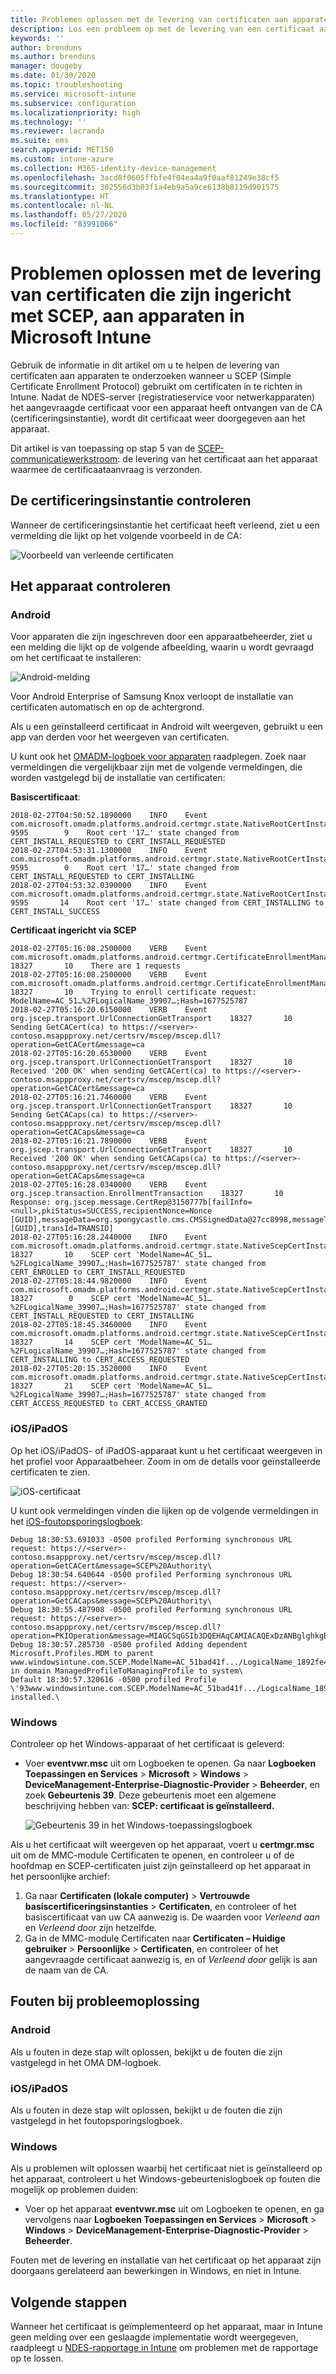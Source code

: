 ```yaml
---
title: Problemen oplossen met de levering van certificaten aan apparaten wanneer u SCEP gebruikt met Microsoft Intune | Microsoft Docs
description: Los een probleem op met de levering van een certificaat aan een apparaat vanuit de CA, wanneer u SCEP-certificaatprofielen met Intune gebruikt om certificaten te implementeren.
keywords: ''
author: brenduns
ms.author: brenduns
manager: dougeby
ms.date: 01/30/2020
ms.topic: troubleshooting
ms.service: microsoft-intune
ms.subservice: configuration
ms.localizationpriority: high
ms.technology: ''
ms.reviewer: lacranda
ms.suite: ems
search.appverid: MET150
ms.custom: intune-azure
ms.collection: M365-identity-device-management
ms.openlocfilehash: 3acd8f0605ffbfe4f04ea4a9f0aaf81249e38cf5
ms.sourcegitcommit: 302556d3b03f1a4eb9a5a9ce6138b8119d901575
ms.translationtype: HT
ms.contentlocale: nl-NL
ms.lasthandoff: 05/27/2020
ms.locfileid: "83991066"
---
```

# <a name="troubleshoot-the-delivery-of-certificates-provisioned-by-scep-to-devices-in-microsoft-intune"></a>Problemen oplossen met de levering van certificaten die zijn ingericht met SCEP, aan apparaten in Microsoft Intune

Gebruik de informatie in dit artikel om u te helpen de levering van certificaten aan apparaten te onderzoeken wanneer u SCEP (Simple Certificate Enrollment Protocol) gebruikt om certificaten in te richten in Intune. Nadat de NDES-server (registratieservice voor netwerkapparaten) het aangevraagde certificaat voor een apparaat heeft ontvangen van de CA (certificeringsinstantie), wordt dit certificaat weer doorgegeven aan het apparaat.

Dit artikel is van toepassing op stap 5 van de [SCEP-communicatiewerkstroom](troubleshoot-scep-certificate-profiles.md): de levering van het certificaat aan het apparaat waarmee de certificaataanvraag is verzonden.

## <a name="review-the-certification-authority"></a>De certificeringsinstantie controleren

Wanneer de certificeringsinstantie het certificaat heeft verleend, ziet u een vermelding die lijkt op het volgende voorbeeld in de CA:

![Voorbeeld van verleende certificaten](../protect/media/troubleshoot-scep-certificate-delivery/certificate-authority.png)

## <a name="review-the-device"></a>Het apparaat controleren

### <a name="android"></a>Android

Voor apparaten die zijn ingeschreven door een apparaatbeheerder, ziet u een melding die lijkt op de volgende afbeelding, waarin u wordt gevraagd om het certificaat te installeren:

![Android-melding](../protect/media/troubleshoot-scep-certificate-delivery/android-notification.png)

Voor Android Enterprise of Samsung Knox verloopt de installatie van certificaten automatisch en op de achtergrond.

Als u een geïnstalleerd certificaat in Android wilt weergeven, gebruikt u een app van derden voor het weergeven van certificaten.

U kunt ook het [OMADM-logboek voor apparaten](troubleshoot-scep-certificate-profiles.md#logs-for-android-devices) raadplegen. Zoek naar vermeldingen die vergelijkbaar zijn met de volgende vermeldingen, die worden vastgelegd bij de installatie van certificaten:

**Basiscertificaat**:

```
2018-02-27T04:50:52.1890000    INFO    Event     com.microsoft.omadm.platforms.android.certmgr.state.NativeRootCertInstallStateMachine     9595        9    Root cert '17…' state changed from CERT_INSTALL_REQUESTED to CERT_INSTALL_REQUESTED
2018-02-27T04:53:31.1300000    INFO    Event     com.microsoft.omadm.platforms.android.certmgr.state.NativeRootCertInstallStateMachine     9595        0    Root cert '17…' state changed from CERT_INSTALL_REQUESTED to CERT_INSTALLING
2018-02-27T04:53:32.0390000    INFO    Event     com.microsoft.omadm.platforms.android.certmgr.state.NativeRootCertInstallStateMachine     9595       14    Root cert '17…' state changed from CERT_INSTALLING to CERT_INSTALL_SUCCESS
```

**Certificaat ingericht via SCEP**

```
2018-02-27T05:16:08.2500000    VERB    Event     com.microsoft.omadm.platforms.android.certmgr.CertificateEnrollmentManager    18327       10    There are 1 requests
2018-02-27T05:16:08.2500000    VERB    Event     com.microsoft.omadm.platforms.android.certmgr.CertificateEnrollmentManager    18327       10    Trying to enroll certificate request: ModelName=AC_51…%2FLogicalName_39907…;Hash=1677525787
2018-02-27T05:16:20.6150000    VERB    Event     org.jscep.transport.UrlConnectionGetTransport    18327       10    Sending GetCACert(ca) to https://<server>-contoso.msappproxy.net/certsrv/mscep/mscep.dll?operation=GetCACert&message=ca
2018-02-27T05:16:20.6530000    VERB    Event     org.jscep.transport.UrlConnectionGetTransport    18327       10    Received '200 OK' when sending GetCACert(ca) to https://<server>-contoso.msappproxy.net/certsrv/mscep/mscep.dll?operation=GetCACert&message=ca
2018-02-27T05:16:21.7460000    VERB    Event     org.jscep.transport.UrlConnectionGetTransport    18327       10    Sending GetCACaps(ca) to https://<server>-contoso.msappproxy.net/certsrv/mscep/mscep.dll?operation=GetCACaps&message=ca
2018-02-27T05:16:21.7890000    VERB    Event     org.jscep.transport.UrlConnectionGetTransport    18327       10    Received '200 OK' when sending GetCACaps(ca) to https://<server>-contoso.msappproxy.net/certsrv/mscep/mscep.dll?operation=GetCACaps&message=ca
2018-02-27T05:16:28.0340000    VERB    Event     org.jscep.transaction.EnrollmentTransaction    18327       10    Response: org.jscep.message.CertRep@3150777b[failInfo=<null>,pkiStatus=SUCCESS,recipientNonce=Nonce [GUID],messageData=org.spongycastle.cms.CMSSignedData@27cc8998,messageType=CERT_REP,senderNonce=Nonce [GUID],transId=TRANSID]
2018-02-27T05:16:28.2440000    INFO    Event     com.microsoft.omadm.platforms.android.certmgr.state.NativeScepCertInstallStateMachine    18327       10    SCEP cert 'ModelName=AC_51…%2FLogicalName_39907…;Hash=1677525787' state changed from CERT_ENROLLED to CERT_INSTALL_REQUESTED
2018-02-27T05:18:44.9820000    INFO    Event     com.microsoft.omadm.platforms.android.certmgr.state.NativeScepCertInstallStateMachine    18327        0    SCEP cert 'ModelName=AC_51…%2FLogicalName_39907…;Hash=1677525787' state changed from CERT_INSTALL_REQUESTED to CERT_INSTALLING
2018-02-27T05:18:45.3460000    INFO    Event     com.microsoft.omadm.platforms.android.certmgr.state.NativeScepCertInstallStateMachine    18327       14    SCEP cert 'ModelName=AC_51…%2FLogicalName_39907…;Hash=1677525787' state changed from CERT_INSTALLING to CERT_ACCESS_REQUESTED
2018-02-27T05:20:15.3520000    INFO    Event     com.microsoft.omadm.platforms.android.certmgr.state.NativeScepCertInstallStateMachine    18327       21    SCEP cert 'ModelName=AC_51…%2FLogicalName_39907…;Hash=1677525787' state changed from CERT_ACCESS_REQUESTED to CERT_ACCESS_GRANTED
```

### <a name="iosipados"></a>iOS/iPadOS

Op het iOS/iPadOS- of iPadOS-apparaat kunt u het certificaat weergeven in het profiel voor Apparaatbeheer. Zoom in om de details voor geïnstalleerde certificaten te zien.

![iOS-certificaat](../protect/media/troubleshoot-scep-certificate-delivery/ios-certificate.png)

U kunt ook vermeldingen vinden die lijken op de volgende vermeldingen in het [iOS-foutopsporingslogboek](troubleshoot-scep-certificate-profiles.md#logs-for-ios-and-ipados-devices):

```
Debug 18:30:53.691033 -0500 profiled Performing synchronous URL request: https://<server>-contoso.msappproxy.net/certsrv/mscep/mscep.dll?operation=GetCACert&message=SCEP%20Authority\  
Debug 18:30:54.640644 -0500 profiled Performing synchronous URL request: https://<server>-contoso.msappproxy.net/certsrv/mscep/mscep.dll?operation=GetCACaps&message=SCEP%20Authority\ 
Debug 18:30:55.487908 -0500 profiled Performing synchronous URL request: https://<server>-contoso.msappproxy.net/certsrv/mscep/mscep.dll?operation=PKIOperation&message=MIAGCSqGSIb3DQEHAqCAMIACAQExDzANBglghkgBZQMEAgMFADCABgkqhkiG9w0BBwGggCSABIIZfzCABgkqhkiG9w0BBwOggDCAAgEAMYIBgjCCAX4CAQAwZjBPMRUwEwYKCZImiZPyLGQBGRYFbG9jYWwxHDAaBgoJkiaJk/IsZAEZFgxmb3VydGhjb2ZmZWUxGDAWBgNVBAMTD0ZvdXJ0aENvZmZlZSBDQQITaAAAAAmaneVjEPlcTwAAAAAACTANBgkqhkiG9w0BAQEFAASCAQCqfsOYpuBToerQLkw/tl4tH9E+97TBTjGQN9NCjSgb78fF6edY0pNDU+PH4RB356wv3rfZi5IiNrVu5Od4k6uK4w0582ZM2n8NJFRY7KWSNHsmTIWlo/Vcr4laAtq5rw+CygaYcefptcaamkjdLj07e/Uk4KsetGo7ztPVjSEFwfRIfKv474dLDmPqp0ZwEWRQG 
Debug 18:30:57.285730 -0500 profiled Adding dependent Microsoft.Profiles.MDM to parent www.windowsintune.com.SCEP.ModelName=AC_51bad41f.../LogicalName_1892fe4c...;Hash=-912418295 in domain ManagedProfileToManagingProfile to system\ 
Default 18:30:57.320616 -0500 profiled Profile \'93www.windowsintune.com.SCEP.ModelName=AC_51bad41f.../LogicalName_1892fe4c...;Hash=-912418295\'94 installed.\ 
```

### <a name="windows"></a>Windows

Controleer op het Windows-apparaat of het certificaat is geleverd:

- Voer **eventvwr.msc** uit om Logboeken te openen. Ga naar **Logboeken Toepassingen en Services** > **Microsoft** > **Windows** > **DeviceManagement-Enterprise-Diagnostic-Provider** > **Beheerder**, en zoek **Gebeurtenis 39**. Deze gebeurtenis moet een algemene beschrijving hebben van: **SCEP: certificaat is geïnstalleerd.**

   ![Gebeurtenis 39 in het Windows-toepassingslogboek](../protect/media/troubleshoot-scep-certificate-delivery/device-app-log.png)

Als u het certificaat wilt weergeven op het apparaat, voert u **certmgr.msc** uit om de MMC-module Certificaten te openen, en controleer u of de hoofdmap en SCEP-certificaten juist zijn geïnstalleerd op het apparaat in het persoonlijke archief:

   1. Ga naar **Certificaten (lokale computer)**  > **Vertrouwde basiscertificeringsinstanties** > **Certificaten**, en controleer of het basiscertificaat van uw CA aanwezig is. De waarden voor *Verleend aan* en *Verleend door* zijn hetzelfde.
   2. Ga in de MMC-module Certificaten naar **Certificaten – Huidige gebruiker** > **Persoonlijke** > **Certificaten**, en controleer of het aangevraagde certificaat aanwezig is, en of *Verleend door* gelijk is aan de naam van de CA.

## <a name="troubleshoot-failures"></a>Fouten bij probleemoplossing

### <a name="android"></a>Android

Als u fouten in deze stap wilt oplossen, bekijkt u de fouten die zijn vastgelegd in het OMA DM-logboek.

### <a name="iosipados"></a>iOS/iPadOS

Als u fouten in deze stap wilt oplossen, bekijkt u de fouten die zijn vastgelegd in het foutopsporingslogboek.

### <a name="windows"></a>Windows

Als u problemen wilt oplossen waarbij het certificaat niet is geïnstalleerd op het apparaat, controleert u het Windows-gebeurtenislogboek op fouten die mogelijk op problemen duiden:

- Voer op het apparaat **eventvwr.msc** uit om Logboeken te openen, en ga vervolgens naar **Logboeken Toepassingen en Services** > **Microsoft** > **Windows** > **DeviceManagement-Enterprise-Diagnostic-Provider** > **Beheerder**.

Fouten met de levering en installatie van het certificaat op het apparaat zijn doorgaans gerelateerd aan bewerkingen in Windows, en niet in Intune.

## <a name="next-steps"></a>Volgende stappen

Wanneer het certificaat is geïmplementeerd op het apparaat, maar in Intune geen melding over een geslaagde implementatie wordt weergegeven, raadpleegt u [NDES-rapportage in Intune](troubleshoot-scep-certificate-reporting.md) om problemen met de rapportage op te lossen.
